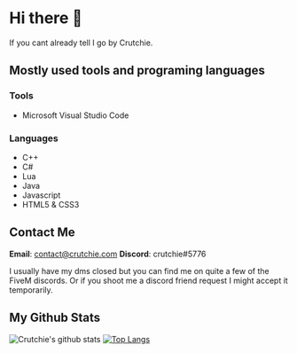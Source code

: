 # Hi there 👋

If you cant already tell I go by Crutchie.

## Mostly used tools and programing languages

### Tools
* Microsoft Visual Studio Code

### Languages
* C++
* C#
* Lua
* Java
* Javascript
* HTML5 & CSS3

## Contact Me
**Email**: contact@crutchie.com
**Discord**: crutchie#5776

I usually have my dms closed but you can find me on quite a few of the FiveM discords. Or if you shoot me a discord friend request I might accept it temporarily.

## My Github Stats
![Crutchie's github stats](https://github-readme-stats.vercel.app/api?username=iTzCrutchie&show_icons=true&theme=dark)
[![Top Langs](https://github-readme-stats.vercel.app/api/top-langs/?username=iTzCrutchie&layout=compact&theme=dark)](https://github.com/anuraghazra/github-readme-stats)

<!--
**iTzCrutchie/iTzCrutchie** is a ✨ _special_ ✨ repository because its `README.md` (this file) appears on your GitHub profile.

Here are some ideas to get you started:

- 🔭 I’m currently working on ...
- 🌱 I’m currently learning ...
- 👯 I’m looking to collaborate on ...
- 🤔 I’m looking for help with ...
- 💬 Ask me about ...
- 📫 How to reach me: ...
- 😄 Pronouns: ...
- ⚡ Fun fact: ...
-->
